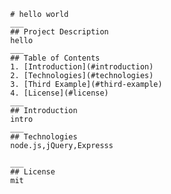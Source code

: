 
            # hello world
            ___
            ## Project Description
            hello
            ___
            ## Table of Contents
            1. [Introduction](#introduction)
            2. [Technologies](#technologies)
            3. [Third Example](#third-example)
            4. [License](#license)
            ___
            ## Introduction
            intro
            ___
            ## Technologies
            node.js,jQuery,Expresss

            ___
            ## License
            mit
        
        